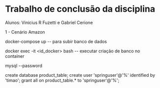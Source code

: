 # Trabalho de conclusão da disciplina

Alunos: Vinicius R Fuzetti e
        Gabriel Cerione
        
1 - Cenário Amazon

docker-compose up -- para subir banco de dados

docker exec -it <id_docker> bash -- executar criação de banco no container

mysql --password

create database product_table;
create user 'springuser'@'%' identified by 'timao';
grant all on product_table.* to 'springuser'@'%';

